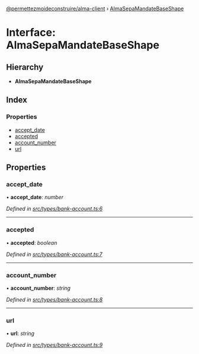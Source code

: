[@permettezmoideconstruire/alma-client](../globals.md) › [AlmaSepaMandateBaseShape](almasepamandatebaseshape.md)

# Interface: AlmaSepaMandateBaseShape

## Hierarchy

* **AlmaSepaMandateBaseShape**

## Index

### Properties

* [accept_date](almasepamandatebaseshape.md#accept_date)
* [accepted](almasepamandatebaseshape.md#accepted)
* [account_number](almasepamandatebaseshape.md#account_number)
* [url](almasepamandatebaseshape.md#url)

## Properties

###  accept_date

• **accept_date**: *number*

*Defined in [src/types/bank-account.ts:6](https://github.com/permettez-moi-de-construire/alma-client/blob/b80dcbf/src/types/bank-account.ts#L6)*

___

###  accepted

• **accepted**: *boolean*

*Defined in [src/types/bank-account.ts:7](https://github.com/permettez-moi-de-construire/alma-client/blob/b80dcbf/src/types/bank-account.ts#L7)*

___

###  account_number

• **account_number**: *string*

*Defined in [src/types/bank-account.ts:8](https://github.com/permettez-moi-de-construire/alma-client/blob/b80dcbf/src/types/bank-account.ts#L8)*

___

###  url

• **url**: *string*

*Defined in [src/types/bank-account.ts:9](https://github.com/permettez-moi-de-construire/alma-client/blob/b80dcbf/src/types/bank-account.ts#L9)*
